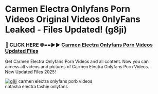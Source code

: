 # Carmen Electra Onlyfans Porn Videos Original Videos 0nlyFans Leaked - Files Updated! (g8ji)

<h3>🔴 CLICK HERE 🌐==►► <a href="https://tinyurl.com/2wckxsce" rel="nofollow">Carmen Electra Onlyfans Porn Videos Updated Files</a></h3>

Get Carmen Electra Onlyfans Porn Videos and all content. Now you can access all videos and pictures of Carmen Electra Onlyfans Porn Videos. New Updated Files 2025!

[![g8ji](https://i.imgur.com/AFduVYN.gif)](https://tinyurl.com/2wckxsce)
carmen electra onlyfans porb videos<br>
natasha electra tashie onlyfans